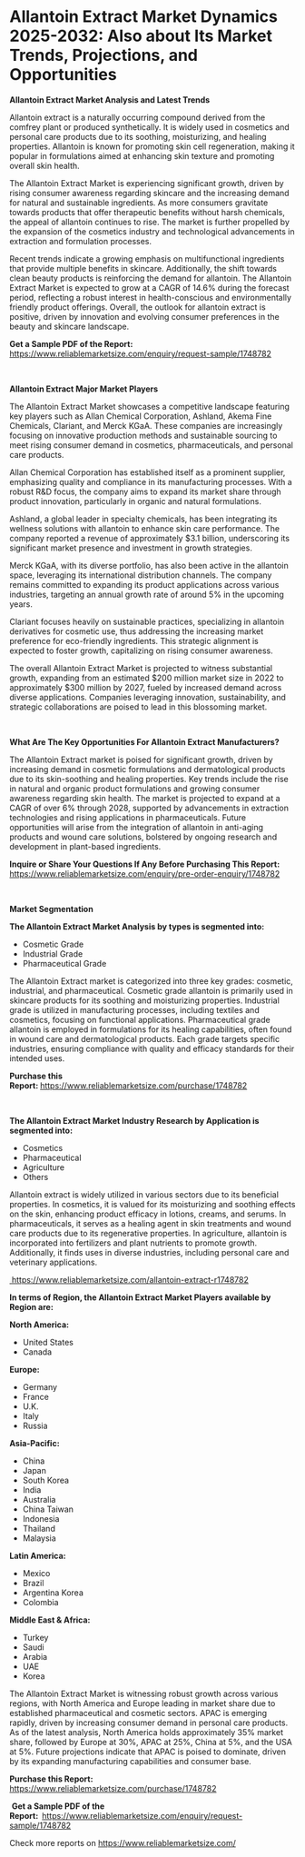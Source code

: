 <p><h1>Allantoin Extract Market Dynamics 2025-2032: Also about Its Market Trends, Projections, and Opportunities</h1></p><p><strong>Allantoin Extract Market Analysis and Latest Trends</strong></p>
<p><p>Allantoin extract is a naturally occurring compound derived from the comfrey plant or produced synthetically. It is widely used in cosmetics and personal care products due to its soothing, moisturizing, and healing properties. Allantoin is known for promoting skin cell regeneration, making it popular in formulations aimed at enhancing skin texture and promoting overall skin health.</p><p>The Allantoin Extract Market is experiencing significant growth, driven by rising consumer awareness regarding skincare and the increasing demand for natural and sustainable ingredients. As more consumers gravitate towards products that offer therapeutic benefits without harsh chemicals, the appeal of allantoin continues to rise. The market is further propelled by the expansion of the cosmetics industry and technological advancements in extraction and formulation processes.</p><p>Recent trends indicate a growing emphasis on multifunctional ingredients that provide multiple benefits in skincare. Additionally, the shift towards clean beauty products is reinforcing the demand for allantoin. The Allantoin Extract Market is expected to grow at a CAGR of 14.6% during the forecast period, reflecting a robust interest in health-conscious and environmentally friendly product offerings. Overall, the outlook for allantoin extract is positive, driven by innovation and evolving consumer preferences in the beauty and skincare landscape.</p></p>
<p><strong>Get a Sample PDF of the Report:&nbsp;</strong> <a href="https://www.reliablemarketsize.com/enquiry/request-sample/1748782?utm_campaign=2853&utm_medium=2&utm_source=Github&utm_content=ia&utm_term=07032025&utm_id=allantoin-extract">https://www.reliablemarketsize.com/enquiry/request-sample/1748782</a></p>
<p>&nbsp;</p>
<p><strong>Allantoin Extract Major Market Players</strong></p>
<p><p>The Allantoin Extract Market showcases a competitive landscape featuring key players such as Allan Chemical Corporation, Ashland, Akema Fine Chemicals, Clariant, and Merck KGaA. These companies are increasingly focusing on innovative production methods and sustainable sourcing to meet rising consumer demand in cosmetics, pharmaceuticals, and personal care products.</p><p>Allan Chemical Corporation has established itself as a prominent supplier, emphasizing quality and compliance in its manufacturing processes. With a robust R&D focus, the company aims to expand its market share through product innovation, particularly in organic and natural formulations.</p><p>Ashland, a global leader in specialty chemicals, has been integrating its wellness solutions with allantoin to enhance skin care performance. The company reported a revenue of approximately $3.1 billion, underscoring its significant market presence and investment in growth strategies.</p><p>Merck KGaA, with its diverse portfolio, has also been active in the allantoin space, leveraging its international distribution channels. The company remains committed to expanding its product applications across various industries, targeting an annual growth rate of around 5% in the upcoming years.</p><p>Clariant focuses heavily on sustainable practices, specializing in allantoin derivatives for cosmetic use, thus addressing the increasing market preference for eco-friendly ingredients. This strategic alignment is expected to foster growth, capitalizing on rising consumer awareness.</p><p>The overall Allantoin Extract Market is projected to witness substantial growth, expanding from an estimated $200 million market size in 2022 to approximately $300 million by 2027, fueled by increased demand across diverse applications. Companies leveraging innovation, sustainability, and strategic collaborations are poised to lead in this blossoming market.</p></p>
<p>&nbsp;</p>
<p><strong>What Are The Key Opportunities For Allantoin Extract Manufacturers?</strong></p>
<p><p>The Allantoin Extract market is poised for significant growth, driven by increasing demand in cosmetic formulations and dermatological products due to its skin-soothing and healing properties. Key trends include the rise in natural and organic product formulations and growing consumer awareness regarding skin health. The market is projected to expand at a CAGR of over 6% through 2028, supported by advancements in extraction technologies and rising applications in pharmaceuticals. Future opportunities will arise from the integration of allantoin in anti-aging products and wound care solutions, bolstered by ongoing research and development in plant-based ingredients.</p></p>
<p><strong>Inquire or Share Your Questions If Any Before Purchasing This Report:</strong> <a href="https://www.reliablemarketsize.com/enquiry/pre-order-enquiry/1748782?utm_campaign=2853&utm_medium=2&utm_source=Github&utm_content=ia&utm_term=07032025&utm_id=allantoin-extract">https://www.reliablemarketsize.com/enquiry/pre-order-enquiry/1748782</a></p>
<p>&nbsp;</p>
<p><strong>Market Segmentation</strong></p>
<p><strong>The Allantoin Extract Market Analysis by types is segmented into:</strong></p>
<p><ul><li>Cosmetic Grade</li><li>Industrial Grade</li><li>Pharmaceutical Grade</li></ul></p>
<p><p>The Allantoin Extract market is categorized into three key grades: cosmetic, industrial, and pharmaceutical. Cosmetic grade allantoin is primarily used in skincare products for its soothing and moisturizing properties. Industrial grade is utilized in manufacturing processes, including textiles and cosmetics, focusing on functional applications. Pharmaceutical grade allantoin is employed in formulations for its healing capabilities, often found in wound care and dermatological products. Each grade targets specific industries, ensuring compliance with quality and efficacy standards for their intended uses.</p></p>
<p><strong>Purchase this Report:&nbsp;</strong><a href="https://www.reliablemarketsize.com/purchase/1748782?utm_campaign=2853&utm_medium=2&utm_source=Github&utm_content=ia&utm_term=07032025&utm_id=allantoin-extract">https://www.reliablemarketsize.com/purchase/1748782</a></p>
<p>&nbsp;</p>
<p><strong>The Allantoin Extract Market Industry Research by Application is segmented into:</strong></p>
<p><ul><li>Cosmetics</li><li>Pharmaceutical</li><li>Agriculture</li><li>Others</li></ul></p>
<p><p>Allantoin extract is widely utilized in various sectors due to its beneficial properties. In cosmetics, it is valued for its moisturizing and soothing effects on the skin, enhancing product efficacy in lotions, creams, and serums. In pharmaceuticals, it serves as a healing agent in skin treatments and wound care products due to its regenerative properties. In agriculture, allantoin is incorporated into fertilizers and plant nutrients to promote growth. Additionally, it finds uses in diverse industries, including personal care and veterinary applications.</p></p>
<p><a href="https://www.reliablemarketsize.com/allantoin-extract-r1748782?utm_campaign=2853&utm_medium=2&utm_source=Github&utm_content=ia&utm_term=07032025&utm_id=allantoin-extract">&nbsp;https://www.reliablemarketsize.com/allantoin-extract-r1748782</a></p>
<p><strong>In terms of Region, the Allantoin Extract Market Players available by Region are:</strong></p>
<p>
    <p> <strong> North America: </strong>
        <ul>
            <li>United States</li>
            <li>Canada</li>
        </ul>
        </p> 
    <p> <strong> Europe: </strong>
        <ul>
            <li>Germany</li>
            <li>France</li>
            <li>U.K.</li>
            <li>Italy</li>
            <li>Russia</li>
        </ul>
        </p> 
    <p> <strong> Asia-Pacific: </strong>
        <ul>
            <li>China</li>
            <li>Japan</li>
            <li>South Korea</li>
            <li>India</li>
            <li>Australia</li>
            <li>China Taiwan</li>
            <li>Indonesia</li>
            <li>Thailand</li>
            <li>Malaysia</li>
        </ul>
        </p> 
    <p> <strong> Latin America: </strong>
        <ul>
            <li>Mexico</li>
            <li>Brazil</li>
            <li>Argentina Korea</li>
            <li>Colombia</li>
        </ul>
        </p> 
    <p> <strong> Middle East & Africa: </strong>
        <ul>
            <li>Turkey</li>
            <li>Saudi</li>
            <li>Arabia</li>
            <li>UAE</li>
            <li>Korea</li>
        </ul>
    </p>
    </p>
<p><p>The Allantoin Extract Market is witnessing robust growth across various regions, with North America and Europe leading in market share due to established pharmaceutical and cosmetic sectors. APAC is emerging rapidly, driven by increasing consumer demand in personal care products. As of the latest analysis, North America holds approximately 35% market share, followed by Europe at 30%, APAC at 25%, China at 5%, and the USA at 5%. Future projections indicate that APAC is poised to dominate, driven by its expanding manufacturing capabilities and consumer base.</p></p>
<p><strong>Purchase this Report: </strong><a href="https://www.reliablemarketsize.com/purchase/1748782?utm_campaign=2853&utm_medium=2&utm_source=Github&utm_content=ia&utm_term=07032025&utm_id=allantoin-extract">https://www.reliablemarketsize.com/purchase/1748782</a></p>
<p>&nbsp;<strong>Get a Sample PDF of the Report:&nbsp;&nbsp;</strong><a href="https://www.reliablemarketsize.com/enquiry/request-sample/1748782?utm_campaign=2853&utm_medium=2&utm_source=Github&utm_content=ia&utm_term=07032025&utm_id=allantoin-extract">https://www.reliablemarketsize.com/enquiry/request-sample/1748782</a></p>
<p><strong></strong></p>
<p>Check more reports on <a href="https://www.reliablemarketsize.com/?utm_campaign=2853&utm_medium=2&utm_source=Github&utm_content=ia&utm_term=07032025&utm_id=allantoin-extract">https://www.reliablemarketsize.com/</a></p>
